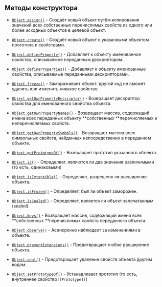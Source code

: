 ## Методы конструктора

* [`Object.assign()`](https://developer.mozilla.org/ru/docs/Web/JavaScript/Reference/Global_Objects/Object/assign) - Создаёт новый объект путём копирования значений всех собственных перечислимых свойств из одного или более исходных объектов в целевой объект.

* [`Object.create()`](https://developer.mozilla.org/ru/docs/Web/JavaScript/Reference/Global_Objects/Object/create) - Создаёт новый объект с указанными объектом прототипа и свойствами.

* [`Object.defineProperty()`](https://developer.mozilla.org/ru/docs/Web/JavaScript/Reference/Global_Objects/Object/defineProperty) - Добавляет к объекту именованное свойство, описываемое переданным дескриптором.

* [`Object.defineProperties()`](https://developer.mozilla.org/ru/docs/Web/JavaScript/Reference/Global_Objects/Object/defineProperties) - Добавляет к объекту именованные свойства, описываемые переданными дескрипторами.

* [`Object.freeze()`](https://developer.mozilla.org/ru/docs/Web/JavaScript/Reference/Global_Objects/Object/freeze) - Замораживает объект: другой код не сможет удалить или изменить никакое свойство.

* [`Object.getOwnPropertyDescriptor()`](https://developer.mozilla.org/ru/docs/Web/JavaScript/Reference/Global_Objects/Object/getOwnPropertyDescriptor) - Возвращает дескриптор свойства для именованного свойства объекта.

* [`Object.getOwnPropertyNames()`](https://developer.mozilla.org/ru/docs/Web/JavaScript/Reference/Global_Objects/Object/getOwnPropertyNames) - Возвращает массив, содержащий имена всех переданных объекту **собственных **перечисляемых и неперечисляемых свойств.

* [`Object.getOwnPropertySymbols()`](https://developer.mozilla.org/ru/docs/Web/JavaScript/Reference/Global_Objects/Object/getOwnPropertySymbols) - Возвращает массив всех символьных свойств, найденных непосредственно в переданном объекте.

* [`Object.getPrototypeOf()`](https://developer.mozilla.org/ru/docs/Web/JavaScript/Reference/Global_Objects/Object/getPrototypeOf) - Возвращает прототип указанного объекта.

* [`Object.is()`](https://developer.mozilla.org/ru/docs/Web/JavaScript/Reference/Global_Objects/Object/is) - Определяет, являются ли два значения различимыми \(то есть, одинаковыми\)

* [`Object.isExtensible()`](https://developer.mozilla.org/ru/docs/Web/JavaScript/Reference/Global_Objects/Object/isExtensible) - Определяет, разрешено ли расширение объекта.

* [`Object.isFrozen()`](https://developer.mozilla.org/ru/docs/Web/JavaScript/Reference/Global_Objects/Object/isFrozen) - Определяет, был ли объект заморожен.

* [`Object.isSealed()`](https://developer.mozilla.org/ru/docs/Web/JavaScript/Reference/Global_Objects/Object/isSealed) - Определяет, является ли объект запечатанным \(sealed\).

* [`Object.keys()`](https://developer.mozilla.org/ru/docs/Web/JavaScript/Reference/Global_Objects/Object/keys) - Возвращает массив, содержащий имена всех **собственных **перечислимых свойств переданного объекта.

* [`Object.observe()`](https://developer.mozilla.org/ru/docs/Web/JavaScript/Reference/Global_Objects/Object/observe) - Асинхронно наблюдает за изменениями в объекте.

* [`Object.preventExtensions()`](https://developer.mozilla.org/ru/docs/Web/JavaScript/Reference/Global_Objects/Object/preventExtensions) - Предотвращает любое расширение объекта.

* [`Object.seal()`](https://developer.mozilla.org/ru/docs/Web/JavaScript/Reference/Global_Objects/Object/seal) - Предотвращает удаление свойств объекта другим кодом.

* [`Object.setPrototypeOf()`](https://developer.mozilla.org/ru/docs/Web/JavaScript/Reference/Global_Objects/Object/setPrototypeOf) - Устанавливает прототип \(то есть, внутреннее свойство`[[Prototype]]`\)



